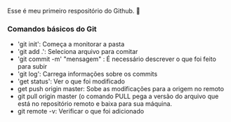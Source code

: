 Esse é meu primeiro respositório do Github. :crystal_ball:

### Comandos básicos do Git

* 'git init': Começa a monitorar a pasta
* 'git add .': Seleciona arquivo para comitar
* 'git commit -m' "mensagem" : É necessário descrever o que foi feito para subir
* 'git log': Carrega informações sobre os commits
* 'get status': Ver o que foi modificado
* get push origin master: Sobe as modificações para a origem no remoto 
* git pull origin master (o comando PULL pega a versão do arquivo que está no repositório remoto e baixa para sua máquina.
* git remote -v: Verificar o que foi adicionado
